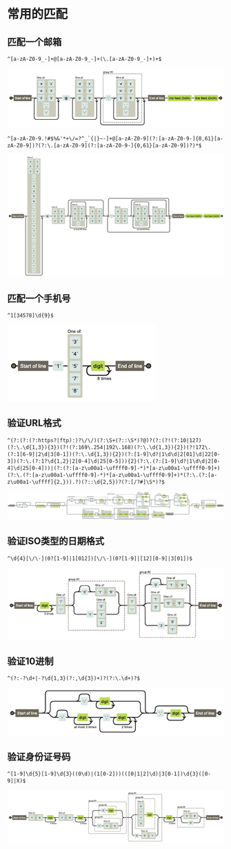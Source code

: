 # 常用的匹配

## 匹配一个邮箱

```
^[a-zA-Z0-9_-]+@[a-zA-Z0-9_-]+(\.[a-zA-Z0-9_-]+)+$
```

![匹配一个邮箱](./images/email1.png)

```
^[a-zA-Z0-9.!#$%&'*+\/=?^_`{|}~-]+@[a-zA-Z0-9](?:[a-zA-Z0-9-]{0,61}[a-zA-Z0-9])?(?:\.[a-zA-Z0-9](?:[a-zA-Z0-9-]{0,61}[a-zA-Z0-9])?)*$
```

![匹配一个邮箱](./images/email2.png)

## 匹配一个手机号

```
^1[34578]\d{9}$
```

![匹配一个手机号](./images/phone.png)

## 验证URL格式

```
^(?:(?:(?:https?|ftp):)?\/\/)(?:\S+(?::\S*)?@)?(?:(?!(?:10|127)(?:\.\d{1,3}){3})(?!(?:169\.254|192\.168)(?:\.\d{1,3}){2})(?!172\.(?:1[6-9]|2\d|3[0-1])(?:\.\d{1,3}){2})(?:[1-9]\d?|1\d\d|2[01]\d|22[0-3])(?:\.(?:1?\d{1,2}|2[0-4]\d|25[0-5])){2}(?:\.(?:[1-9]\d?|1\d\d|2[0-4]\d|25[0-4]))|(?:(?:[a-z\u00a1-\uffff0-9]-*)*[a-z\u00a1-\uffff0-9]+)(?:\.(?:[a-z\u00a1-\uffff0-9]-*)*[a-z\u00a1-\uffff0-9]+)*(?:\.(?:[a-z\u00a1-\uffff]{2,})).?)(?::\d{2,5})?(?:[/?#]\S*)?$
```

![验证URL格式](./images/url.png)

## 验证ISO类型的日期格式

```
^\d{4}[\/\-](0?[1-9]|1[012])[\/\-](0?[1-9]|[12][0-9]|3[01])$
```

![验证ISO类型的日期格式](./images/date-iso.png)

## 验证10进制

```
^(?:-?\d+|-?\d{1,3}(?:,\d{3})+)?(?:\.\d+)?$
```

![验证ISO类型的日期格式](./images/decimalism.png)

## 验证身份证号码

```
^[1-9]\d{5}[1-9]\d{3}((0\d)|(1[0-2]))(([0|1|2]\d)|3[0-1])\d{3}([0-9]|X)$
```

![验证身份证号码](./images/personal.png)